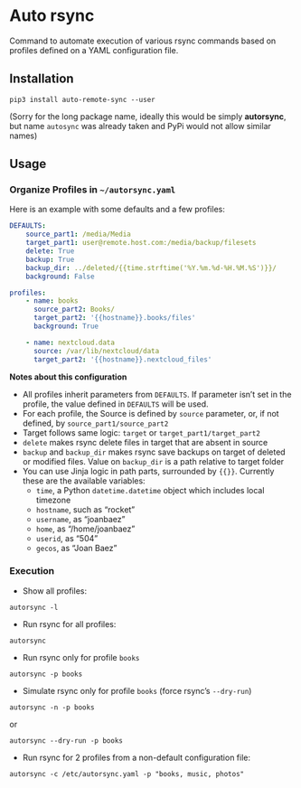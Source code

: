 # Auto rsync

Command to automate execution of various rsync commands based on profiles defined on a YAML configuration file.

## Installation

```shell
pip3 install auto-remote-sync --user
```
(Sorry for the long package name, ideally this would be simply **autorsync**, but name `autosync` was already taken and PyPi would not allow similar names)

## Usage

### Organize Profiles in `~/autorsync.yaml`
Here is an example with some defaults and a few profiles:

```yaml
DEFAULTS:
    source_part1: /media/Media
    target_part1: user@remote.host.com:/media/backup/filesets
    delete: True
    backup: True
    backup_dir: ../deleted/{{time.strftime('%Y.%m.%d-%H.%M.%S')}}/
    background: False

profiles:
    - name: books
      source_part2: Books/
      target_part2: '{{hostname}}.books/files'
      background: True

    - name: nextcloud.data
      source: /var/lib/nextcloud/data
      target_part2: '{{hostname}}.nextcloud_files'
```

**Notes about this configuration**
- All profiles inherit parameters from `DEFAULTS`. If parameter isn’t set in the profile,
the value defined in `DEFAULTS` will be used.
- For each profile, the Source is defined by `source` parameter, or, if not defined, by `source_part1/source_part2`
- Target follows same logic: `target` or `target_part1/target_part2`
- `delete` makes rsync delete files in target that are absent in source
- `backup` and `backup_dir` makes rsync save backups on target of deleted or modified
files. Value on `backup_dir` is a path relative to target folder
- You can use Jinja logic in path parts, surrounded by `{{}}`. Currently these are the available variables:
    - `time`, a Python `datetime.datetime` object which includes local timezone
    - `hostname`, such as “rocket”
    - `username`, as “joanbaez”
    - `home`, as “/home/joanbaez”
    - `userid`, as “504”
    - `gecos`, as “Joan Baez”

### Execution
- Show all profiles:
```shell
autorsync -l
```
- Run rsync for all profiles:
```shell
autorsync
```
- Run rsync only for profile `books`
```shell
autorsync -p books
```

- Simulate rsync only for profile `books` (force rsync’s `--dry-run`)
```shell
autorsync -n -p books
```
or
```shell
autorsync --dry-run -p books
```

- Run rsync for 2 profiles from a non-default configuration file:
```shell
autorsync -c /etc/autorsync.yaml -p "books, music, photos"
```
